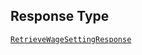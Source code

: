 ## Response Type

[`RetrieveWageSettingResponse`](../../doc/models/retrieve-wage-setting-response.md)
